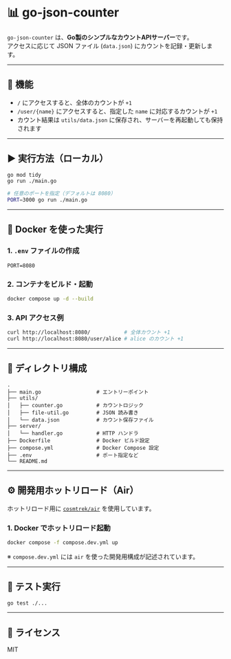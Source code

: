# 📊 go-json-counter

`go-json-counter` は、**Go製のシンプルなカウントAPIサーバー**です。  
アクセスに応じて JSON ファイル (`data.json`) にカウントを記録・更新します。

---

## 🔧 機能

- `/` にアクセスすると、全体のカウントが `+1`
- `/user/{name}` にアクセスすると、指定した `name` に対応するカウントが `+1`
- カウント結果は `utils/data.json` に保存され、サーバーを再起動しても保持されます

---

## ▶️ 実行方法（ローカル）

```sh
go mod tidy
go run ./main.go

# 任意のポートを指定（デフォルトは 8080）
PORT=3000 go run ./main.go
````

---

## 🐳 Docker を使った実行

### 1. `.env` ファイルの作成

```env
PORT=8080
```

### 2. コンテナをビルド・起動

```sh
docker compose up -d --build
```

### 3. API アクセス例

```sh
curl http://localhost:8080/           # 全体カウント +1
curl http://localhost:8080/user/alice # alice のカウント +1
```

---

## 📁 ディレクトリ構成

```
.
├── main.go                  # エントリーポイント
├── utils/
│   ├── counter.go           # カウントロジック
│   ├── file-util.go         # JSON 読み書き
│   └── data.json            # カウント保存ファイル
├── server/
│   └── handler.go           # HTTP ハンドラ
├── Dockerfile               # Docker ビルド設定
├── compose.yml              # Docker Compose 設定
├── .env                     # ポート指定など
└── README.md
```

---

## ⚙️ 開発用ホットリロード（Air）

ホットリロード用に [`cosmtrek/air`](https://github.com/cosmtrek/air) を使用しています。

### 1. Docker でホットリロード起動

```sh
docker compose -f compose.dev.yml up
```

※ `compose.dev.yml` には `air` を使った開発用構成が記述されています。

---

## 🧪 テスト実行

```sh
go test ./...
```

---

## 📝 ライセンス

MIT